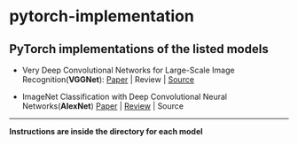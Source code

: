 # pytorch-implementation

## PyTorch implementations of the listed models

* Very Deep Convolutional Networks for Large-Scale Image Recognition(**VGGNet**): 
[Paper](https://arxiv.org/abs/1409.1556) |
Review | 
[Source](https://github.com/alanpark72/pytorch-implementation/vgg)

* ImageNet Classification with Deep Convolutional Neural Networks(**AlexNet**)
[Paper](https://proceedings.neurips.cc/paper/2012/file/c399862d3b9d6b76c8436e924a68c45b-Paper.pdf) | 
[Review](https://engine-park.tistory.com/13) | 
Source

---
**Instructions are inside the directory for each model**